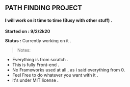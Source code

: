 ## PATH FINDING PROJECT
#### I will work on it time to time  (Busy with other stuff) .

**Started on  : 9/2/2k20**

**Status :** Currently working on it . 

>Notes:

+ Everything is from scratch .
+ This is fully Front-end .
+ No Frameworks used at all , as i said everything from 0.
+ Feel Free to do whatever you want with it .
+ it's under MIT license .
